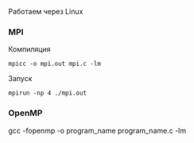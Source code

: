Работаем через Linux
### MPI
Компиляция
```
mpicc -o mpi.out mpi.c -lm
```
Запуск
```
mpirun -np 4 ./mpi.out
```
### OpenMP

gcc -fopenmp -o program_name program_name.c -lm
